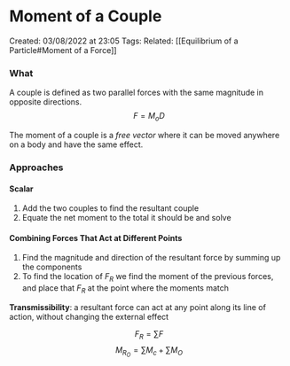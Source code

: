 # Moment of a Couple
Created: 03/08/2022 at 23:05
Tags: 
Related: [[Equilibrium of a Particle#Moment of a Force]]

### What
A couple is defined as two parallel forces with the same magnitude in opposite directions.
$$F = M_o D$$

The moment of a couple is a *free vector* where it can be moved anywhere on a body and have the same effect.

### Approaches
#### Scalar
1) Add the two couples to find the resultant couple
2) Equate the net moment to the total it should be and solve

#### Combining Forces That Act at Different Points
1) Find the magnitude and direction of the resultant force by summing up the components
2) To find the location of $F_R$ we find the moment of the previous forces, and place that $F_R$ at the point where the moments match

**Transmissibility**: a resultant force can act at any point along its line of action, without changing the external effect

$$F_R = \sum F$$
$$M_{R_O} = \sum M_c + \sum M_O$$